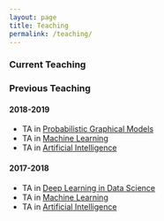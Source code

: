 ```yaml
---
layout: page
title: Teaching
permalink: /teaching/
---
```


### Current Teaching

### Previous Teaching

#### 2018-2019

* TA in [Probabilistic Graphical Models](https://www.kth.se/student/kurser/kurs/DD2420?l=en)
* TA in [Machine Learning](https://www.kth.se/student/kurser/kurs/DD2421?l=en)
* TA in [Artificial Intelligence](https://www.kth.se/student/kurser/kurs/DD2380?l=en)

#### 2017-2018

* TA in [Deep Learning in Data Science](https://www.kth.se/student/kurser/kurs/DD2424?l=en)
* TA in [Machine Learning](https://www.kth.se/student/kurser/kurs/DD2421?l=en)
* TA in [Artificial Intelligence](https://www.kth.se/student/kurser/kurs/DD2380?l=en)
